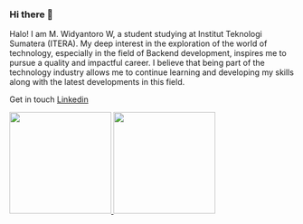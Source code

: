 ### Hi there 👋

Halo! I am M. Widyantoro W, a student studying at Institut Teknologi Sumatera (ITERA). My deep interest in the exploration of the world of technology, especially in the field of Backend development, inspires me to pursue a quality and impactful career.  I believe that being part of the technology industry allows me to continue learning and developing my skills along with the latest developments in this field.

Get in touch [Linkedin](https://www.linkedin.com/in/m-widyantoro-wiryawan-0673692b9/)

<p align="left">
<a href="https://github.com/penuliscode">
  <img height="180em" src="https://github-readme-stats-eight-theta.vercel.app/api?username=wdyntr&show_icons=true&theme=algolia&include_all_commits=true&count_private=true"/>
  <img height="180em" src="https://github-readme-stats-eight-theta.vercel.app/api/top-langs/?username=wdyntr&layout=compact&theme=algolia"/>
</a>
</p>
<!--
**wdyntr/wdyntr** is a ✨ _special_ ✨ repository because its `README.md` (this file) appears on your GitHub profile.

Here are some ideas to get you started:

- 🔭 I’m currently working on ...
- 🌱 I’m currently learning ...
- 👯 I’m looking to collaborate on ...
- 🤔 I’m looking for help with ...
- 💬 Ask me about ...
- 📫 How to reach me: ...
- 😄 Pronouns: ...
- ⚡ Fun fact: ...
-->
